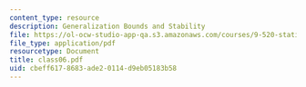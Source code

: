 ```yaml
---
content_type: resource
description: Generalization Bounds and Stability
file: https://ol-ocw-studio-app-qa.s3.amazonaws.com/courses/9-520-statistical-learning-theory-and-applications-spring-2003/cbeff6178683ade20114d9eb05183b58_class06.pdf
file_type: application/pdf
resourcetype: Document
title: class06.pdf
uid: cbeff617-8683-ade2-0114-d9eb05183b58
---
```

